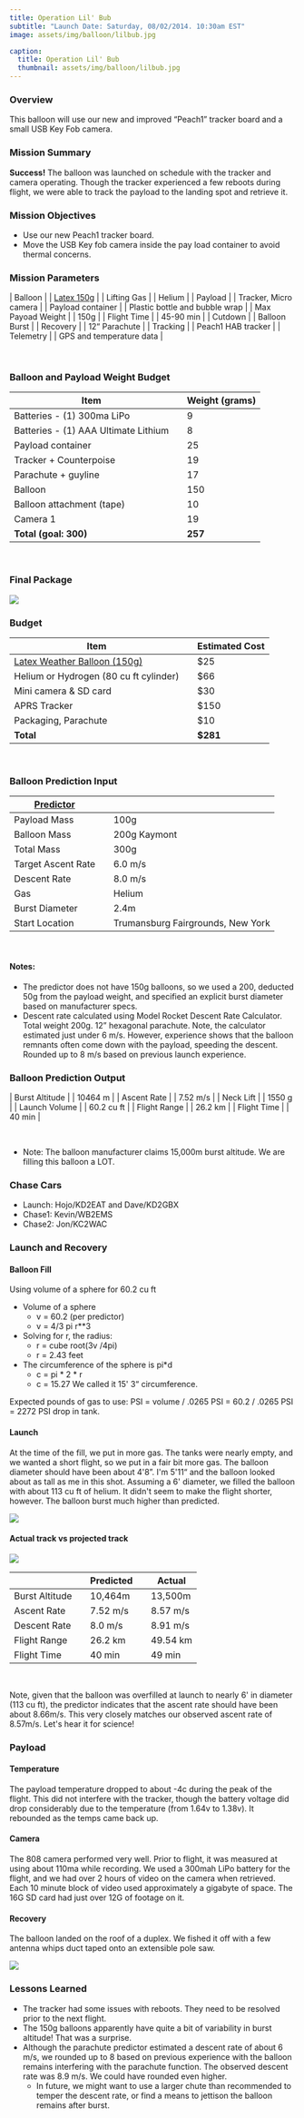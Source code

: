 ```yaml
---
title: Operation Lil' Bub
subtitle: "Launch Date: Saturday, 08/02/2014. 10:30am EST"
image: assets/img/balloon/lilbub.jpg

caption:
  title: Operation Lil' Bub
  thumbnail: assets/img/balloon/lilbub.jpg
---
```


### Overview
This balloon will use our new and improved “Peach1” tracker board and a small USB Key Fob camera.

### Mission Summary
**Success!**
The balloon was launched on schedule with the tracker and camera operating. Though the tracker experienced a few reboots during flight, we were able to track the payload to the landing spot and retrieve it.

### Mission Objectives
* Use our new Peach1 tracker board.
* Move the USB Key fob camera inside the pay load container to avoid thermal concerns.

### Mission Parameters

| Balloon	            | | [Latex 150g](https://www.amazon.com/dia-Professional-Weather-Balloon-150g/dp/B0081UGJ9W/ref=sr_1_1?ie=UTF8&qid=1401635740&sr=8-1&keywords=latex+weather+balloon+150g) |
| Lifting Gas	        | | Helium                         | 
| Payload            	| | Tracker, Micro camera          |
| Payload container	  | | Plastic bottle and bubble wrap |
| Max Payoad Weight	  | | 150g                           |
| Flight Time         | |	45-90 min                      |
| Cutdown	            | | Balloon Burst                  |
| Recovery            | | 12“ Parachute                  |
| Tracking            | | Peach1 HAB tracker             |
| Telemetry         	| | GPS and temperature data       |

<br>

### Balloon and Payload Weight Budget

| **Item**                               |     | **Weight (grams)** |
| -------------------------------------- | --- | ------------------ |
| Batteries - (1) 300ma LiPo             |     | 9                  |
| Batteries - (1) AAA Ultimate Lithium   |     | 8                  |
| Payload container                      |     | 25                 |
| Tracker + Counterpoise                 |     | 19                 |
| Parachute + guyline                    |     | 17                 |
| Balloon                                |     | 150                |
| Balloon attachment (tape)              |     | 10                 |
| Camera 1                               |     | 19                 |
| **Total (goal: 300)**                  |     | **257**            |

<br>

### Final Package
![](assets/img/balloon/mark5_payload.jpg)

### Budget

| **Item**                               |     | **Estimated Cost** |
| -------------------------------------- | --- | ------------------ |
| [Latex Weather Balloon (150g)](https://www.amazon.com/dia-Professional-Weather-Balloon-150g/dp/B0081UGJ9W/ref=sr_1_3?ie=UTF8&qid=1399343405&sr=8-3&keywords=latex+weather+balloon) |     | $25                |
| Helium or Hydrogen (80 cu ft cylinder) |     | $66                |
| Mini camera & SD card                  |     | $30                |
| APRS Tracker                           |     | $150               |
| Packaging, Parachute                   |     | $10                |
| **Total**                              |     | **$281**           |

<br>

### Balloon Prediction Input

| [Predictor](http://predict.habhub.org/)    |           | 	                                         |
| ------------------------------------------ | --------- | ------------------------------------------|
| Payload Mass                               |           | 100g                                      |
| Balloon Mass                               |           | 200g Kaymont                              |
| Total Mass                                 |           | 300g                                      |
| Target Ascent Rate                         |           | 6.0 m/s                                   |
| Descent Rate                               |           | 8.0 m/s                                   |
| Gas                                        |           | Helium                                    |           
| Burst Diameter                             |           | 2.4m                                      |
| Start Location                             |           | Trumansburg Fairgrounds, New York         |

<br>

#### Notes:
* The predictor does not have 150g balloons, so we used a 200, deducted 50g from the payload weight, and specified an explicit burst diameter based on manufacturer specs.
* Descent rate calculated using Model Rocket Descent Rate Calculator. Total weight 200g. 12” hexagonal parachute. Note, the calculator estimated just under 6 m/s. However, experience shows that the balloon remnants often come down with the payload, speeding the descent. Rounded up to 8 m/s based on previous launch experience.

### Balloon Prediction Output

| Burst Altitude | | 10464 m    |
| Ascent Rate	   | | 7.52 m/s   |
| Neck Lift	     | | 1550 g     |
| Launch Volume	 | | 60.2 cu ft |
| Flight Range	 | | 26.2 km    |
| Flight Time	   | | 40 min     |

<br>

* Note: The balloon manufacturer claims 15,000m burst altitude. We are filling this balloon a LOT.

### Chase Cars
* Launch: Hojo/KD2EAT and Dave/KD2GBX
* Chase1: Kevin/WB2EMS
* Chase2: Jon/KC2WAC

### Launch and Recovery

#### Balloon Fill
Using volume of a sphere for 60.2 cu ft

* Volume of a sphere
  * v = 60.2 (per predictor)
  * v = 4/3 pi r**3
* Solving for r, the radius:
  * r = cube root(3v /4pi)
  * r = 2.43 feet
* The circumference of the sphere is pi*d
  * c = pi * 2 * r
  * c = 15.27
We called it 15' 3“ circumference.

Expected pounds of gas to use:
PSI = volume / .0265 PSI = 60.2 / .0265 PSI = 2272 PSI drop in tank.

#### Launch
At the time of the fill, we put in more gas. The tanks were nearly empty, and we wanted a short flight, so we put in a fair bit more gas. The balloon diameter should have been about 4'8”. I'm 5'11“ and the balloon looked about as tall as me in this shot. Assuming a 6' diameter, we filled the balloon with about 113 cu ft of helium. It didn't seem to make the flight shorter, however. The balloon burst much higher than predicted.

![](assets/img/balloon/img_8779.jpg)

#### Actual track vs projected track

![](assets/img/balloon/google_earth_comparison.jpg)

|          	     |   | **Predicted** |   | **Actual**  |
| -------------  | - | ------------- | - | ----------- |
| Burst Altitude |   | 10,464m       |   |	13,500m    |
| Ascent Rate	   |   | 7.52 m/s      |   |	8.57 m/s   |
| Descent Rate   |   | 8.0 m/s       |   |	8.91 m/s   |
| Flight Range   |   | 26.2 km       |   |	49.54 km   |
| Flight Time    |   | 40 min        |   |	49 min     |

<br>

Note, given that the balloon was overfilled at launch to nearly 6' in diameter (113 cu ft), the predictor indicates that the ascent rate should have been about 8.66m/s. This very closely matches our observed ascent rate of 8.57m/s. Let's hear it for science!

### Payload

#### Temperature
The payload temperature dropped to about -4c during the peak of the flight. This did not interfere with the tracker, though the battery voltage did drop considerably due to the temperature (from 1.64v to 1.38v). It rebounded as the temps came back up.

#### Camera
The 808 camera performed very well. Prior to flight, it was measured at using about 110ma while recording. We used a 300mah LiPo battery for the flight, and we had over 2 hours of video on the camera when retrieved. Each 10 minute block of video used approximately a gigabyte of space. The 16G SD card had just over 12G of footage on it.

#### Recovery

The balloon landed on the roof of a duplex. We fished it off with a few antenna whips duct taped onto an extensible pole saw.

![](assets/img/balloon/img_8782.jpg)

### Lessons Learned

* The tracker had some issues with reboots. They need to be resolved prior to the next flight.
* The 150g balloons apparently have quite a bit of variability in burst altitude! That was a surprise.
* Although the parachute predictor estimated a descent rate of about 6 m/s, we rounded up to 8 based on previous experience with the balloon remains interfering with the parachute function. The observed descent rate was 8.9 m/s. We could have rounded even higher.
  * In future, we might want to use a larger chute than recommended to temper the descent rate, or find a means to jettison the balloon remains after burst.

